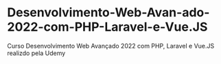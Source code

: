# Desenvolvimento-Web-Avan-ado-2022-com-PHP-Laravel-e-Vue.JS
Curso Desenvolvimento Web Avançado 2022 com PHP, Laravel e Vue.JS realizdo pela Udemy
